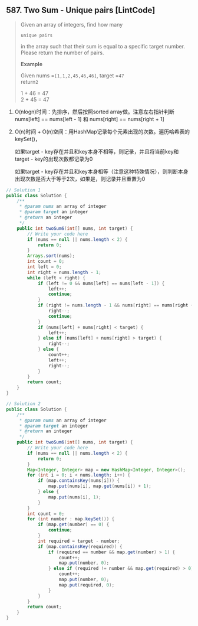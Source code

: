 ## 587. Two Sum - Unique pairs \[LintCode\]

> Given an array of integers, find how many
>
> `unique pairs`
>
> in the array such that their sum is equal to a specific target number. Please return the number of pairs.
>
> **Example**
>
> Given nums =`[1,1,2,45,46,46]`, target =`47`  
> return`2`
>
> 1 + 46 = 47  
> 2 + 45 = 47

1. O\(nlogn\)时间：先排序，然后按照sorted array做。注意左右指针判断nums\[left\] == nums\[left - 1\] 和 nums\[right\] == nums\[right + 1\]
2. O\(n\)时间 + O\(n\)空间：用HashMap记录每个元素出现的次数。遍历哈希表的keySet\(\)，

   如果target - key存在并且和key本身不相等，则记录，并且将当前key和target - key的出现次数都记录为0

   如果target - key存在并且和key本身相等（注意这种特殊情况），则判断本身出现次数是否大于等于2次，如果是，则记录并且重置为0

```java
// Solution 1
public class Solution {
    /**
     * @param nums an array of integer
     * @param target an integer
     * @return an integer
     */
    public int twoSum6(int[] nums, int target) {
        // Write your code here
        if (nums == null || nums.length < 2) {
            return 0;
        }
        Arrays.sort(nums);
        int count = 0;
        int left = 0;
        int right = nums.length - 1;
        while (left < right) {
            if (left != 0 && nums[left] == nums[left - 1]) {
                left++;
                continue;
            }
            if (right != nums.length - 1 && nums[right] == nums[right + 1]) {
                right--;
                continue;
            }
            if (nums[left] + nums[right] < target) {
                left++;
            } else if (nums[left] + nums[right] > target) {
                right--;
            } else {
                count++;
                left++;
                right--;
            }
        }
        return count;
    }
}

// Solution 2
public class Solution {
    /**
     * @param nums an array of integer
     * @param target an integer
     * @return an integer
     */
    public int twoSum6(int[] nums, int target) {
        // Write your code here
        if (nums == null || nums.length < 2) {
            return 0;
        }
        Map<Integer, Integer> map = new HashMap<Integer, Integer>();
        for (int i = 0; i < nums.length; i++) {
            if (map.containsKey(nums[i])) {
                map.put(nums[i], map.get(nums[i]) + 1);
            } else {
                map.put(nums[i], 1);
            }
        }
        int count = 0;
        for (int number : map.keySet()) {
            if (map.get(number) == 0) {
                continue;
            }
            int required = target - number;
            if (map.containsKey(required)) {
                if (required == number && map.get(number) > 1) {
                    count++;
                    map.put(number, 0);
                } else if (required != number && map.get(required) > 0) {
                    count++;
                    map.put(number, 0);
                    map.put(required, 0);
                }
            }
        }
        return count;
    }
}
```



